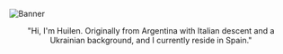 
![Banner](https://res.cloudinary.com/duayouuav/image/upload/v1693678043/Beige_Black_Geometric_Technology_LinkedIn_Banner_clnzxa.png)
<div align="center">
  "Hi, I'm Huilen. Originally from Argentina with Italian descent and a Ukrainian background, and I currently reside in Spain."
</div> 


